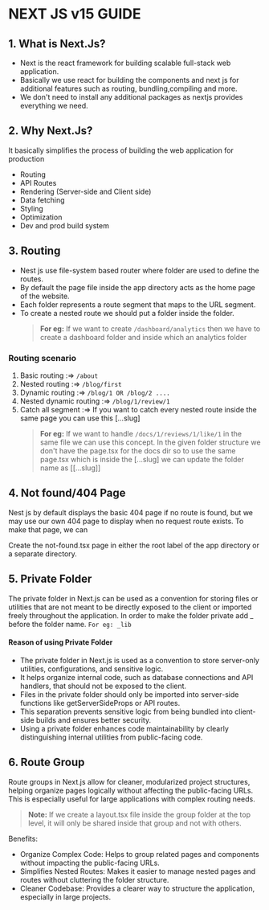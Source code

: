 # NEXT JS v15 GUIDE

## 1. What is Next.Js?

- Next is the react framework for building scalable full-stack web application.
- Basically we use react for building the components and next js for additional features such as routing, bundling,compiling and more.
- We don't need to install any additional packages as nextjs provides everything we need.

## 2. Why Next.Js?

It basically simplifies the process of building the web application for production

- Routing
- API Routes
- Rendering (Server-side and Client side)
- Data fetching
- Styling
- Optimization
- Dev and prod build system

## 3. Routing

- Nest js use file-system based router where folder are used to define the routes.
- By default the page file inside the app directory acts as the home page of the website.
- Each folder represents a route segment that maps to the URL segment.
- To create a nested route we should put a folder inside the folder.
  > **For eg:** If we want to create `/dashboard/analytics` then we have to create a dashboard folder and inside which an analytics folder

### Routing scenario

1. Basic routing :=> `/about`
2. Nested routing :=> `/blog/first`
3. Dynamic routing :=> `/blog/1 OR /blog/2 ....`
4. Nested dynamic routing :=> `/blog/1/review/1`
5. Catch all segment :=> If you want to catch every nested route inside the same page you can use this [...slug]
   > **For eg:** If we want to handle `/docs/1/reviews/1/like/1` in the same file we can use this concept. In the given folder structure
   > we don't have the page.tsx for the docs dir so to use the same page.tsx which is inside the [...slug] we can update the folder name as [[...slug]]

## 4. Not found/404 Page

Nest js by default displays the basic 404 page if no route is found, but we may use our own 404 page to display when no request route exists. To make that page, we can

Create the not-found.tsx page in either the root label of the app directory or a separate directory.

## 5. Private Folder

The private folder in Next.js can be used as a convention for storing files or utilities that are not meant to be directly exposed to the client or imported freely throughout the application. In order to make the folder private add \_ before the folder name. `For eg: _lib `

#### Reason of using Private Folder

- The private folder in Next.js is used as a convention to store server-only utilities, configurations, and sensitive logic.
- It helps organize internal code, such as database connections and API handlers, that should not be exposed to the client.
- Files in the private folder should only be imported into server-side functions like getServerSideProps or API routes.
- This separation prevents sensitive logic from being bundled into client-side builds and ensures better security.
- Using a private folder enhances code maintainability by clearly distinguishing internal utilities from public-facing code.

## 6. Route Group

Route groups in Next.js allow for cleaner, modularized project structures, helping organize pages logically without affecting the public-facing URLs. This is especially useful for large applications with complex routing needs.

> **Note:** If we create a layout.tsx file inside the group folder at the top level, it will only be shared inside that group and not with others.

Benefits:

- Organize Complex Code: Helps to group related pages and components without impacting the public-facing URLs.
- Simplifies Nested Routes: Makes it easier to manage nested pages and routes without cluttering the folder structure.
- Cleaner Codebase: Provides a clearer way to structure the application, especially in large projects.
